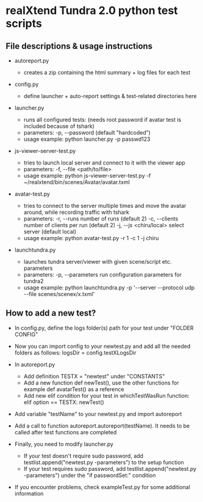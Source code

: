 realXtend Tundra 2.0 python test scripts
========================================

File descriptions & usage instructions
--------------------------------------

- autoreport.py
    - creates a zip containing the html summary + log files for each test

- config.py
    - define launcher + auto-report settings & test-related directories here

- launcher.py 
    - runs all configured tests: (needs root password if avatar test is included because of tshark)
    - parameters:
        -p, --password <password> (default "hardcoded")
    - usage example: 
        python launcher.py -p passwd123

- js-viewer-server-test.py
    - tries to launch local server and connect to it with the viewer app
    - parameters:
        -f, --file <path/to/file>
    - usage example: 
        python js-viewer-server-test.py -f ~/realxtend/bin/scenes/Avatar/avatar.txml

- avatar-test.py
    - tries to connect to the server multiple times and move the avatar around, while recording traffic with tshark
    - parameters:
        -r, --runs 	number of runs (default 2)
        -c, --clients 	number of clients per run (default 2)
        -j, --js <chiru/local> 	select server (default local)
    - usage example: 
        python avatar-test.py -r 1 -c 1 -j chiru

- launchtundra.py
    - launches tundra server/viewer with given scene/script etc. parameters 
    - parameters:
        -p, --parameters   run configuration parameters for tundra2
    - usage example:
        python launchtundra.py -p '--server --protocol udp --file scenes/scenex/x.txml'

How to add a new test?
----------------------

- In config.py, define the logs folder(s) path for your test under "FOLDER CONFIG"

- Now you can import config to your newtest.py and add all the needed folders as follows: logsDir = config.testXLogsDir

- In autoreport.py
    - Add definition TESTX = "newtest" under "CONSTANTS"
    - Add a new function def newTest(), use the other functions for example def avatarTest() as a reference
    - Add new elif condition for your test in whichTestWasRun function: elif option == TESTX: newTest()

- Add variable "testName" to your newtest.py and import autoreport
- Add a call to function autoreport.autoreport(testName). It needs to be called after test functions are completed

- Finally, you need to modify launcher.py
    - If your test doesn't require sudo password, add testlist.append("newtest.py -parameters") to the setup function
    - If your test requires sudo password, add testlist.append("newtest.py -parameters") under the "if passwordSet:"
      condition

- If you encounter problems, check exampleTest.py for some additional information

